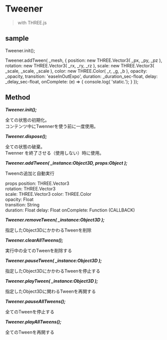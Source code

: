 # Tweener
> with THREE.js

## sample

Tweener.init();

Tweener.addTween( _mesh,
{
  position: new THREE.Vector3( _px, _py, _pz  ),
  rotation: new THREE.Vector3( _rx, _ry, _rz ),
  scale: new THREE.Vector3( _scale, _scale, _scale ),
  color: new THREE.Color( _r, _g, _b ),
  opacity: _opacity,
  transition: 'easeInOutExpo',
  duration: _duration_sec-float,
  delay: _delay_sec-float,
  onComplete: (e) => {
    console.log( 'static.');
  }
});


## Method

***Tweener.init();***

全ての状態の初期化。  
コンテンツ中にTwennerを使う前に一度使用。

***Tweener.dispose();***

全ての状態の破棄。  
Twenner を終了させる（使用しない）時に使用。

***Tweener.addTween( _instance:Object3D, props:Object );***

Tweenの追加と自動実行

props
  position: THREE.Vector3  
  rotation: THREE.Vector3  
  scale: THREE.Vector3
  color: THREE.Color  
  opacity: Float  
  transition: String  
  duration: Float
  delay: Float
  onComplete: Function (CALLBACK)  
  

***Tweener.removeTween( _instance:Object3D );***

指定したObject3DにかかわるTweenを削除

***Tweener.clearAllTweens();***

実行中の全てのTweenを削除する

***Tweener.pauseTween( _instance:Object3D );***

指定したObject3DにかかわるTweenを停止する

***Tweener.playTween( _instance:Object3D );***

指定したObject3Dに関わるTweenを再開する

***Tweener.pauseAllTweens();***

全てのTweenを停止する

***Tweener.playAllTweens();***

全てのTweenを再開する



